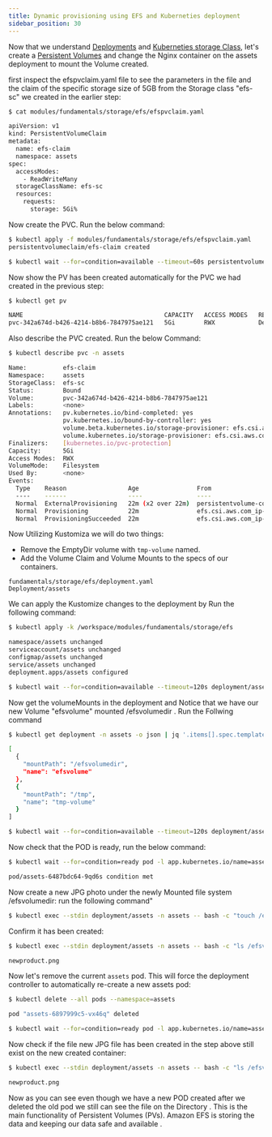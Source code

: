 ```yaml
---
title: Dynamic provisioning using EFS and Kuberneties deployment 
sidebar_position: 30
---
```


Now that we understand [Deployments](https://kubernetes.io/docs/concepts/workloads/controllers/deployment/) and [Kuberneties storage Class](https://kubernetes.io/docs/concepts/storage/storage-classes/), let's create a [Persistent Volumes](https://kubernetes.io/docs/concepts/storage/persistent-volumes/) and change the Nginx container on the assets deployment to mount the Volume created.

first inspect the efspvclaim.yaml file to see the parameters in the file and the claim of the specific storage size of 5GB from the Storage class "efs-sc" we created in the earlier step:

```bash
$ cat modules/fundamentals/storage/efs/efspvclaim.yaml 

apiVersion: v1
kind: PersistentVolumeClaim
metadata:
  name: efs-claim
  namespace: assets
spec:
  accessModes:
    - ReadWriteMany
  storageClassName: efs-sc
  resources:
    requests:
      storage: 5Gi%          
```
Now create the PVC. Run the below command:

```bash
$ kubectl apply -f modules/fundamentals/storage/efs/efspvclaim.yaml
persistentvolumeclaim/efs-claim created

$ kubectl wait --for=condition=available --timeout=60s persistentvolumeclaim/efs-claim -n assets
```

Now show the PV has been created automatically for the PVC we had created in the previous step:

```bash
$ kubectl get pv

NAME                                       CAPACITY   ACCESS MODES   RECLAIM POLICY   STATUS   CLAIM                                 STORAGECLASS   REASON   AGE
pvc-342a674d-b426-4214-b8b6-7847975ae121   5Gi        RWX            Delete           Bound    assets/efs-claim                      efs-sc                  2m33s
```
Also describe the PVC created. Run the below Command:

```bash
$ kubectl describe pvc -n assets

Name:          efs-claim
Namespace:     assets
StorageClass:  efs-sc
Status:        Bound
Volume:        pvc-342a674d-b426-4214-b8b6-7847975ae121
Labels:        <none>
Annotations:   pv.kubernetes.io/bind-completed: yes
               pv.kubernetes.io/bound-by-controller: yes
               volume.beta.kubernetes.io/storage-provisioner: efs.csi.aws.com
               volume.kubernetes.io/storage-provisioner: efs.csi.aws.com
Finalizers:    [kubernetes.io/pvc-protection]
Capacity:      5Gi
Access Modes:  RWX
VolumeMode:    Filesystem
Used By:       <none>
Events:
  Type    Reason                 Age                From                                                                               Message
  ----    ------                 ----               ----                                                                               -------
  Normal  ExternalProvisioning   22m (x2 over 22m)  persistentvolume-controller                                                        waiting for a volume to be created, either by external provisioner "efs.csi.aws.com" or manually created by system administrator
  Normal  Provisioning           22m                efs.csi.aws.com_ip-10-42-11-246.ec2.internal_1b9196ea-2586-49a6-87dd-5ce1d78c4c0d  External provisioner is provisioning volume for claim "assets/efs-claim"
  Normal  ProvisioningSucceeded  22m                efs.csi.aws.com_ip-10-42-11-246.ec2.internal_1b9196ea-2586-49a6-87dd-5ce1d78c4c0d  Successfully provisioned volume pvc-342a674d-b426-4214-b8b6-7847975ae121

```
Now Utilizing Kustomiza we will do two things:

* Remove the EmptyDir volume with `tmp-volume` named.
* Add the Volume Claim and Volume Mounts to the specs of our containers.

```kustomization
fundamentals/storage/efs/deployment.yaml
Deployment/assets
```

We can apply the Kustomize changes to the deployment by Run the following command:

```bash
$ kubectl apply -k /workspace/modules/fundamentals/storage/efs

namespace/assets unchanged
serviceaccount/assets unchanged
configmap/assets unchanged
service/assets unchanged
deployment.apps/assets configured

$ kubectl wait --for=condition=available --timeout=120s deployment/assets -n assets
```
Now get the volumeMounts in the deployment and Notice that we have our new Volume "efsvolume" mounted /efsvolumedir . Run the Follwing command

```bash
$ kubectl get deployment -n assets -o json | jq '.items[].spec.template.spec.containers[].volumeMounts' 

[
  {
    "mountPath": "/efsvolumedir",
    "name": "efsvolume"
  },
  {
    "mountPath": "/tmp",
    "name": "tmp-volume"
  }
]

$ kubectl wait --for=condition=available --timeout=120s deployment/assets -n assets
```

Now check that the POD is ready, run the below command:
```bash
$ kubectl wait --for=condition=ready pod -l app.kubernetes.io/name=assets -n assets --timeout=60s

pod/assets-6487bdc64-9qd6s condition met

```
Now create a new JPG photo under the newly Mounted file system /efsvolumedir: run the following command"

```bash
$ kubectl exec --stdin deployment/assets -n assets -- bash -c "touch /efsvolumedir/newproduct.png"
```

Confirm it has been created:
```bash
$ kubectl exec --stdin deployment/assets -n assets -- bash -c "ls /efsvolumedir"

newproduct.png
```

Now let's remove the current `assets` pod. This will force the deployment controller to automatically re-create a new assets pod:

```bash
$ kubectl delete --all pods --namespace=assets

pod "assets-6897999c5-vx46q" deleted

$ kubectl wait --for=condition=ready pod -l app.kubernetes.io/name=assets -n assets --timeout=60s
```

Now check if the file new JPG file has been created in the step above still exist on the new created container:

```bash
$ kubectl exec --stdin deployment/assets -n assets -- bash -c "ls /efsvolumedir"

newproduct.png
```
Now as you can see even though we have a new POD created after we deleted the old pod we still can see the file on the Directory . This is the main functionality of Persistent Volumes (PVs). Amazon EFS is storing the data and keeping our data safe and available .




